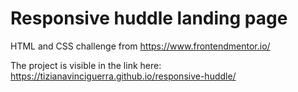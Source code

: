 # Responsive huddle landing page

HTML and CSS challenge from https://www.frontendmentor.io/

The project is visible in the link here: https://tizianavinciguerra.github.io/responsive-huddle/
